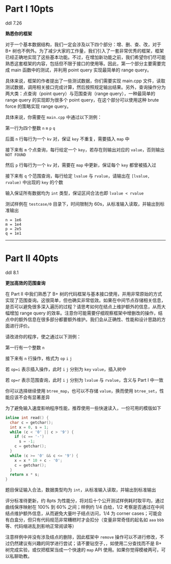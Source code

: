 # Part I 10pts

ddl 7.26

**熟悉你的框架**

对于一个基本数据结构，我们一定会涉及以下四个部分：增、删、查、改，对于 B+ 树也不例外。为了减少大家的工作量，我们引入了一套非常优秀的框架，框架已经正确地实现了这些基本功能。不过，在增加新功能之前，我们希望你们尽可能熟悉这套框架的内容，包括但不限于接口的使用等。因此，第一个部分主要需要完成 main 函数中的测试，并利用 point query 实现最简单的 range query。

具体来说，框架的作者提出了一些测试数据，你们需要实现 main.cpp 文件，读取测试数据，调用相关接口完成计算，然后按照规定输出结果。另外，查询操作分为两大类：点查询（point query）与范围查询（range query），一种最简单的 range query 的实现即为很多个 point query，在这个部分可以使用这种 brute force 的策略实现 range query。

具体来说，你需要在 `main.cpp` 中通过以下测例：

第一行为四个整数 `n` `m` `p` `q`

后面 `n` 行每行为一个 `kv` 对，保证 `key` 不重复，需要插入 `map` 中

接下来有 `m` 个点查询，每行给定一个 `key`，若存在则输出对应的 `value`，否则输出 `NOT FOUND`

然后 `p` 行每行为一个 `kv` 对，需要在 `map` 中更新，保证每个 `key` 都曾被插入过

接下来有 `q` 个范围查询，每行给定 `lvalue` 与 `rvalue`，请输出在 `[lvalue, rvalue)` 中出现的 `key` 的个数

输入保证所有数据均为 `int` 类型，保证区间合法也即 `lvalue < rvalue`

测试样例在 `testcase/0` 目录下，时间限制为 60s，从标准输入读取，并输出到标准输出

```
n = 1e6
m = 1e4
p = 2e5
q = 1e1
```

___

# Part II 40pts

ddl 8.1

**更加高效的范围查询**

在 Part II 中我们熟悉了 B+ 树的代码框架与基本接口使用，并用非常原始的方式实现了范围查询。这很简单，但也确实非常低效。如果在中间节点存储相关信息，是否可以避免很多深入遍历的过程？请思考如何在结点上维护额外的信息，从而大幅增加 range query 的效率。注意你可能需要仔细观察框架中增删改的操作，结点中的额外信息在很多部分都要额外维护。我们会从正确性、性能和设计思路的方面进行评价。

请改进你的程序，使之通过以下测例：

第一行有一个整数 `n`

接下来有 `n` 行操作，格式为 `op` `i` `j`

若 `op=i` 表示插入操作，此时 `i` `j` 分别为 `key` `value`，插入树中

若 `op=r` 表示范围查询，此时 `i` `j` 分别为 `lvalue` 与 `rvalue`，含义与 Part I 中一致

你可以选择继续使用 `btree_map`，也可以不存储 `value`，换而使用 `btree_set`，性能应该不会有显著差异

为了避免输入速度影响程序性能，推荐使用一些快速读入，一份可用的模版如下

```c++
inline int read() {
  char c = getchar();
  int x = 0, s = 1;
  while (c < '0' || c > '9') {
    if (c == '-')
      s = -1;
    c = getchar();
  }
  while (c >= '0' && c <= '9') {
    x = x * 10 + c - '0';
    c = getchar();
  }
  return x * s;
}
```

题目保证输入合法，数据类型均为 `int`，从标准输入读取，并输出到标准输出

评分标准待更新，约 8pts 为性能分，将对后十个公开测试样例耗时取平均，通过曲线保序映射在 100% 到 60% 之间；样例约 1/4 白给，1/2 考察是否通过在中间结点维护额外信息，从而避免大量叶子结点访问，1/4 为 corner cases；可能会有白盒分，但只有代码规范非常糟糕时才会扣分（变量非常奇怪的起名如 `aaa` `bbb` 等、代码缩进乱到影响正常阅读等）

注意样例中并没有涉及结点的删除，因此框架中 `remove` 操作可以不进行修改，不过仍然建议有兴趣的同学进行尝试；请不要钻空子，，如使用二分查找而不是 B+ 树完成实验，或仅把框架当成一个快速的 `map` API 使用。如果你觉得模棱两可，可以私聊助教。
